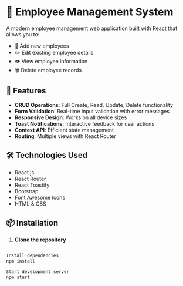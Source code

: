 # 🏢 Employee Management System

A modern employee management web application built with React that allows you to:

- 📝 Add new employees
- ✏️ Edit existing employee details
- 👁️ View employee information
- 🗑️ Delete employee records

## 🚀 Features

- **CRUD Operations**: Full Create, Read, Update, Delete functionality
- **Form Validation**: Real-time input validation with error messages
- **Responsive Design**: Works on all device sizes
- **Toast Notifications**: Interactive feedback for user actions
- **Context API**: Efficient state management
- **Routing**: Multiple views with React Router

## 🛠️ Technologies Used

- React.js
- React Router
- React Toastify
- Bootstrap 
- Font Awesome Icons
- HTML & CSS
## 📦 Installation

1. **Clone the repository**
```bash

Install dependencies
npm install

Start development server
npm start

